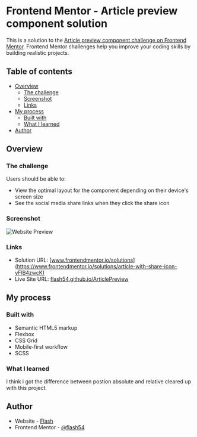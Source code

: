 # Frontend Mentor - Article preview component solution

This is a solution to the [Article preview component challenge on Frontend Mentor](https://www.frontendmentor.io/challenges/article-preview-component-dYBN_pYFT). Frontend Mentor challenges help you improve your coding skills by building realistic projects. 

## Table of contents

- [Overview](#overview)
  - [The challenge](#the-challenge)
  - [Screenshot](#screenshot)
  - [Links](#links)
- [My process](#my-process)
  - [Built with](#built-with)
  - [What I learned](#what-i-learned)
- [Author](#author)


## Overview

### The challenge

Users should be able to:

- View the optimal layout for the component depending on their device's screen size
- See the social media share links when they click the share icon

### Screenshot

![Website Preview](screenshots)


### Links

- Solution URL: [www.frontendmentor.io/solutions](https://www.frontendmentor.io/solutions/article-with-share-icon-yFlB4zwcK)
- Live Site URL: [flash54.github.io/ArticlePreview](https://flash54.github.io/ArticlePreview/)

## My process

### Built with

- Semantic HTML5 markup
- Flexbox
- CSS Grid
- Mobile-first workflow
- SCSS

### What I learned

I think i got the difference between postion absolute and relative cleared up with this project.


## Author

- Website - [Flash](https://flash54.github.io)
- Frontend Mentor - [@flash54](https://www.frontendmentor.io/profile/flash54)